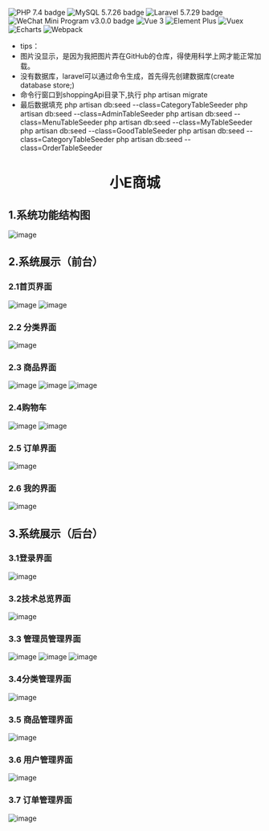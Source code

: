 
![PHP 7.4 badge](https://img.shields.io/badge/PHP-7.4-blue)  ![MySQL 5.7.26 badge](https://img.shields.io/badge/MySQL-5.7.26-blue)    ![Laravel 5.7.29 badge](https://img.shields.io/badge/Laravel-5.7.29-red)         ![WeChat Mini Program v3.0.0 badge](https://img.shields.io/badge/WeChat%20Mini%20Program-v3.0.0-brightgreen) ![Vue 3](https://img.shields.io/badge/Vue-3.0.0-brightgreen) ![Element Plus](https://img.shields.io/badge/Element%20Plus-v1.0.0-brightgreen)   ![Vuex](https://img.shields.io/badge/Vuex-v3.6.0-brightgreen)  ![Echarts](https://img.shields.io/badge/Echarts-v5.2.2-brightgreen) ![Webpack](https://img.shields.io/badge/Webpack-v5.50.0-brightgreen)

* tips：
* 图片没显示，是因为我把图片弄在GitHub的仓库，得使用科学上网才能正常加载。
* 没有数据库，laravel可以通过命令生成，首先得先创建数据库(create database store;)
* 命令行窗口到shoppingApi目录下,执行 php artisan migrate  
* 最后数据填充 
php artisan db:seed --class=CategoryTableSeeder
php artisan db:seed --class=AdminTableSeeder
php artisan db:seed --class=MenuTableSeeder
php artisan db:seed --class=MyTableSeeder
php artisan db:seed --class=GoodTableSeeder
php artisan db:seed --class=CategoryTableSeeder
php artisan db:seed --class=OrderTableSeeder
<h1 align="center">小E商城</h1>

## 1.系统功能结构图
![image](https://raw.githubusercontent.com/484869326/img/main/structure.png)
## 2.系统展示（前台）
### 2.1首页界面
   ![image](https://raw.githubusercontent.com/484869326/img/main/index.png)  ![image](https://raw.githubusercontent.com/484869326/img/main/index2.png)
### 2.2 分类界面
![image](https://raw.githubusercontent.com/484869326/img/main/category.png)
### 2.3 商品界面
![image](https://raw.githubusercontent.com/484869326/img/main/goods.png) ![image](https://raw.githubusercontent.com/484869326/img/main/detail.png)
![image](https://raw.githubusercontent.com/484869326/img/main/buy.png)
### 2.4购物车

![image](https://raw.githubusercontent.com/484869326/img/main/shop_empty.png) ![image](https://raw.githubusercontent.com/484869326/img/main/shop.png)
### 2.5 订单界面
![image](https://raw.githubusercontent.com/484869326/img/main/order.png)
### 2.6 我的界面
![image](https://raw.githubusercontent.com/484869326/img/main/my.png)

## 3.系统展示（后台）
### 3.1登录界面
![image](https://raw.githubusercontent.com/484869326/img/main/login.png)
### 3.2技术总览界面
![image](https://raw.githubusercontent.com/484869326/img/main/technology.png)
### 3.3 管理员管理界面
![image](https://raw.githubusercontent.com/484869326/img/main/admin_manage.png)
![image](https://raw.githubusercontent.com/484869326/img/main/edit.png)
![image](https://raw.githubusercontent.com/484869326/img/main/add.png)
### 3.4分类管理界面
![image](https://raw.githubusercontent.com/484869326/img/main/good_manage.png)
### 3.5 商品管理界面
![image](https://raw.githubusercontent.com/484869326/img/main/category_manage.png)
### 3.6 用户管理界面
![image](https://raw.githubusercontent.com/484869326/img/main/user_manage.png)
### 3.7 订单管理界面
![image](https://raw.githubusercontent.com/484869326/img/main/order_manage.png)

